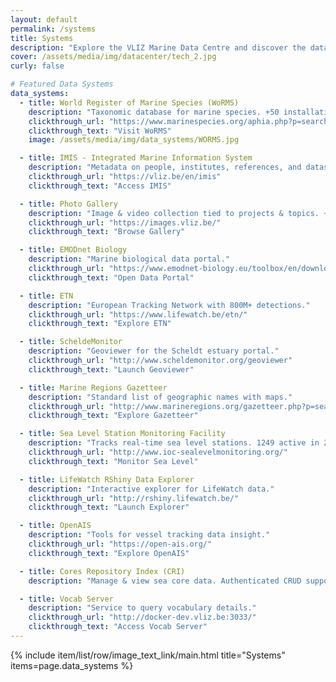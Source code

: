 ```yaml
---
layout: default
permalink: /systems
title: Systems
description: "Explore the VLIZ Marine Data Centre and discover the data systems we manage. We provide a range of systems to support marine research and data management."
cover: /assets/media/img/datacenter/tech_2.jpg
curly: false

# Featured Data Systems
data_systems:
  - title: World Register of Marine Species (WoRMS)
    description: "Taxonomic database for marine species. +50 installations based on species or geography."
    clickthrough_url: "https://www.marinespecies.org/aphia.php?p=search"
    clickthrough_text: "Visit WoRMS"
    image: /assets/media/img/data_systems/WORMS.jpg

  - title: IMIS - Integrated Marine Information System
    description: "Metadata on people, institutes, references, and datasets. +60 installations."
    clickthrough_url: "https://vliz.be/en/imis"
    clickthrough_text: "Access IMIS"

  - title: Photo Gallery
    description: "Image & video collection tied to projects & topics. +100 installations."
    clickthrough_url: "https://images.vliz.be/"
    clickthrough_text: "Browse Gallery"

  - title: EMODnet Biology
    description: "Marine biological data portal."
    clickthrough_url: "https://www.emodnet-biology.eu/toolbox/en/download/occurrence/explore"
    clickthrough_text: "Open Data Portal"

  - title: ETN
    description: "European Tracking Network with 800M+ detections."
    clickthrough_url: "https://www.lifewatch.be/etn/"
    clickthrough_text: "Explore ETN"

  - title: ScheldeMonitor
    description: "Geoviewer for the Scheldt estuary portal."
    clickthrough_url: "http://www.scheldemonitor.org/geoviewer"
    clickthrough_text: "Launch Geoviewer"

  - title: Marine Regions Gazetteer
    description: "Standard list of geographic names with maps."
    clickthrough_url: "http://www.marineregions.org/gazetteer.php?p=search"
    clickthrough_text: "Explore Gazetteer"

  - title: Sea Level Station Monitoring Facility
    description: "Tracks real-time sea level stations. 1249 active in 2024."
    clickthrough_url: "http://www.ioc-sealevelmonitoring.org/"
    clickthrough_text: "Monitor Sea Level"

  - title: LifeWatch RShiny Data Explorer
    description: "Interactive explorer for LifeWatch data."
    clickthrough_url: "http://rshiny.lifewatch.be/"
    clickthrough_text: "Launch Explorer"

  - title: OpenAIS
    description: "Tools for vessel tracking data insight."
    clickthrough_url: "https://open-ais.org/"
    clickthrough_text: "Explore OpenAIS"

  - title: Cores Repository Index (CRI)
    description: "Manage & view sea core data. Authenticated CRUD support."

  - title: Vocab Server
    description: "Service to query vocabulary details."
    clickthrough_url: "http://docker-dev.vliz.be:3033/"
    clickthrough_text: "Access Vocab Server"
---
```


{% include item/list/row/image_text_link/main.html
title="Systems"
items=page.data_systems %}

